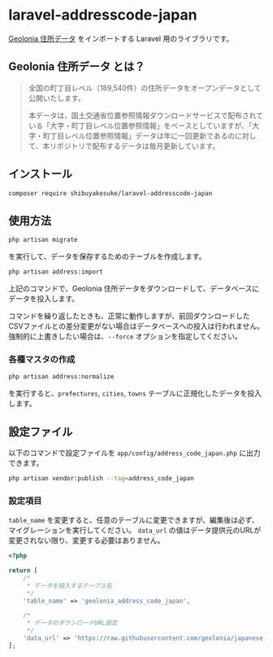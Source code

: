 # laravel-addresscode-japan

[Geolonia 住所データ](https://geolonia.github.io/japanese-addresses/) をインポートする Laravel 用のライブラリです。

## Geolonia 住所データ とは？

> 全国の町丁目レベル（189,540件）の住所データをオープンデータとして公開いたします。
>
> 本データは、国土交通省位置参照情報ダウンロードサービスで配布されている「大字・町丁目レベル位置参照情報」をベースとしていますが、「大字・町丁目レベル位置参照情報」データは年に一回更新であるのに対して、本リポジトリで配布するデータは毎月更新しています。

## インストール

```bash
composer require shibuyakosuke/laravel-addresscode-japan
```

## 使用方法

```bash
php artisan migrate
```

を実行して、データを保存するためのテーブルを作成します。

```bash
php artisan address:import
```

上記のコマンドで、Geolonia 住所データをダウンロードして、データベースにデータを投入します。

コマンドを繰り返したときも、正常に動作しますが、前回ダウンロードしたCSVファイルとの差分変更がない場合はデータベースへの投入は行われません。
強制的に上書きしたい場合は、`--force` オプションを指定してください。

### 各種マスタの作成

```bash
php artisan address:normalize
```

を実行すると、`prefectures`, `cities`, `towns` テーブルに正規化したデータを投入します。
 
## 設定ファイル

以下のコマンドで設定ファイルを `app/config/address_code_japan.php` に出力できます。

```bash
php artisan vendor:publish --tag=address_code_japan
```

### 設定項目

`table_name` を変更すると、任意のテーブルに変更できますが、編集後は必ず、マイグレーションを実行してください。
`data_url` の値はデータ提供元のURLが変更されない限り、変更する必要はありません。

```php
<?php

return [
    /*
     * データを投入するテーブル名
     */
    'table_name' => 'geolonia_address_code_japan',

    /*
     * データのダウンロードURL設定
     */
    'data_url' => 'https://raw.githubusercontent.com/geolonia/japanese-addresses/master/data/latest.csv',
];
```
